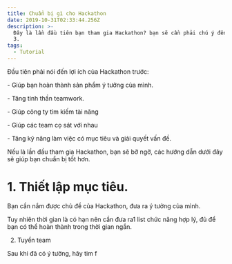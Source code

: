 ```yaml
---
title: Chuẩn bị gì cho Hackathon
date: 2019-10-31T02:33:44.256Z
description: >-
  Đây là lần đầu tiên bạn tham gia Hackathon? bạn sẽ cần phải chú ý đến điều thứ
  3.
tags:
  - Tutorial
---
```

Đầu tiên phải nói đến lợi ích của Hackathon trước:

\- Giúp bạn hoàn thành sản phẩm ý tưởng của mình.

\- Tăng tinh thần teamwork.

\- Giúp công ty tìm kiếm tài năng

\- Giúp các team cọ sát với nhau

\- Tăng kỹ năng làm việc có mục tiêu và giải quyết vấn đề.

Nếu là lần đầu tham gia Hackathon, bạn sẽ bỡ ngỡ, các hướng dẫn dưới đây sẽ giúp bạn chuẩn bị tốt hơn.

# 1. Thiết lập mục tiêu.

Bạn cần nắm được chủ đề của Hackathon, đưa ra ý tưởng của mình.

Tuy nhiên thời gian là có hạn nên cần đưa ra1 list chức năng hợp lý, đủ để bạn có thể hoàn thành trong thời gian ngắn.



2. Tuyển team

Sau khi đã có ý tưởng, hãy tim f
